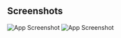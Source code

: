 
## Screenshots

![App Screenshot](https://user-images.githubusercontent.com/84303301/173248362-54dbff44-22d6-4cd2-866b-1be040a1894b.PNG)
![App Screenshot](https://user-images.githubusercontent.com/84303301/173248365-81711fac-6e28-4b06-a617-6e6fafc323d3.PNG)


